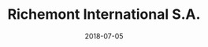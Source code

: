 ﻿---
title:          "Richemont International S.A."
date:           "2018-07-05"
draft:          false
robotsExclude:  true
forceNowrap:    false
---
